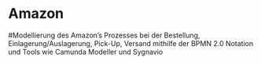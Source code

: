 # Amazon
#Modellierung des Amazon’s Prozesses bei der Bestellung, Einlagerung/Auslagerung, Pick-Up, Versand mithilfe der BPMN 2.0 Notation und Tools wie Camunda Modeller und Sygnavio
